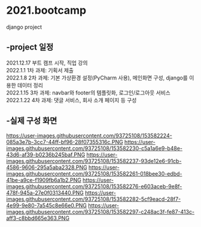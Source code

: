 # 2021.bootcamp
django project

## -project 일정
   2021.12.17 부트 캠프 시작, 직업 강의 </br>
   2022.1.1   1차 과제: 기획서 제출 </br>
   2022.1.8   2차 과제: 기본 가상환경 설정(PyCharm 사용), 메인화면 구성, django를 이용한 데이터 정리 </br>
   2022.1.15  3차 과제: navbar와 footer의 템플릿화, 로그인/로그아웃 서비스 </br>
   2022.1.22  4차 과제: 댓글 서비스, 회사 소개 페이지 등 구성 </br>

## -실제 구성 화면
    
https://user-images.githubusercontent.com/93725108/153582224-085a3e7b-3cc7-44ff-bf96-28f07355316c.PNG
https://user-images.githubusercontent.com/93725108/153582230-c5a1a6e9-b48e-43d6-af39-b0236b245baf.PNG
https://user-images.githubusercontent.com/93725108/153582237-93de12e6-91cb-4586-9606-295a5aba2328.PNG
https://user-images.githubusercontent.com/93725108/153582261-018bee30-edbd-41be-a9ce-f1909fb6a1b2.PNG
https://user-images.githubusercontent.com/93725108/153582276-e603aceb-9e8f-478f-945a-27e0f0313440.PNG
https://user-images.githubusercontent.com/93725108/153582282-5cf9eacd-28f7-4e99-9e80-7a545c8e66e0.PNG
https://user-images.githubusercontent.com/93725108/153582297-c248ac3f-fe87-413c-aff3-c8bbd665e363.PNG
